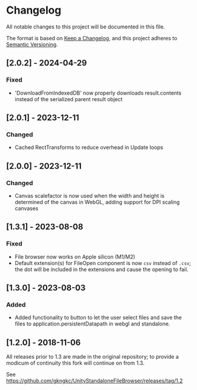 ﻿# Changelog
All notable changes to this project will be documented in this file.

The format is based on [Keep a Changelog](https://keepachangelog.com/en/1.0.0/),
and this project adheres to [Semantic Versioning](https://semver.org/spec/v2.0.0.html).

## [2.0.2] - 2024-04-29

### Fixed
- 'DownloadFromIndexedDB' now properly downloads result.contents instead of the serialized parent result object

## [2.0.1] - 2023-12-11

### Changed
- Cached RectTransforms to reduce overhead in Update loops

## [2.0.0] - 2023-12-11

### Changed
- Canvas scalefactor is now used when the width and height is determined of the canvas in WebGL, adding support for DPI scaling canvases

## [1.3.1] - 2023-08-08

### Fixed
- File browser now works on Apple silicon (M1/M2)
- Default extension(s) for FileOpen component is now `csv` instead of `.csv`; the dot will be included in the extensions
  and cause the opening to fail.

## [1.3.0] - 2023-08-03

### Added

* Added functionality to button to let the user select files and save the files to application.persistentDatapath in 
  webgl and standalone.

## [1.2.0] - 2018-11-06

All releases prior to 1.3 are made in the original repository; to provide a modicum of continuity this fork will 
continue on from 1.3.

See https://github.com/gkngkc/UnityStandaloneFileBrowser/releases/tag/1.2
